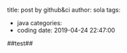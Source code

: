 title: post by github&ci
author: sola
tags:
  - java
categories:
  - coding
date: 2019-04-24 22:47:00

##test##
